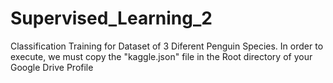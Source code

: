 # Supervised_Learning_2

Classification Training for Dataset of 3 Diferent Penguin Species. In order to execute, we must copy the "kaggle.json" file in the Root directory of your Google Drive Profile
